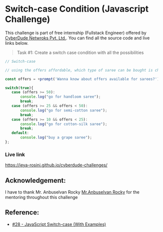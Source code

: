 # Switch-case Condition (Javascript Challenge)

This challenge is part of free internship (Fullstack Engineer) offered by [CyberDude Netwroks Pvt. Ltd.](https://www.cyberdudenetworks.com/). You can find all the source code and live links below.

> Task #1: Create a switch case condition with all the possibilities

```js
// Switch-case

// using the offers affordable, which type of saree can be bought is checked using swtich case!!

const offers = +prompt('Wanna know about offers available for sarees?');

switch(true){
   case (offers >= 50):
       console.log("go for handloom saree");
       break;
   case (offers >= 25 && offers < 50):
       console.log("go for semi-cotton saree");
       break;
   case (offers >= 10 && offers < 25):
       console.log("go for cotton-silk saree"); 
       break;
   default:
       console.log("buy a grape saree");
};
```
### Live link

https://jeya-rosini.github.io/cyberdude-challenges/

## Acknowledgement:

I have to thank Mr. Anbuselvan Rocky [Mr.Anbuselvan Rocky](https://github.com/anburocky3) for the mentoring throughout this challenge

## Reference:

- [#28 - JavaScript Switch-case (With Examples)](https://www.youtube.com/watch?v=xG5IUyZvbDk&list=PL73Obo20O_7ihsIM5K-hHYPrcqkkdQcLa&index=29)  
